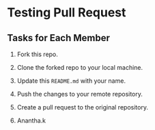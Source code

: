 # Testing Pull Request

## Tasks for Each Member

1. Fork this repo.
2. Clone the forked repo to your local machine.
3. Update this `README.md` with your name.
4. Push the changes to your remote repository.
5. Create a pull request to the original repository.


1. Anantha.k
